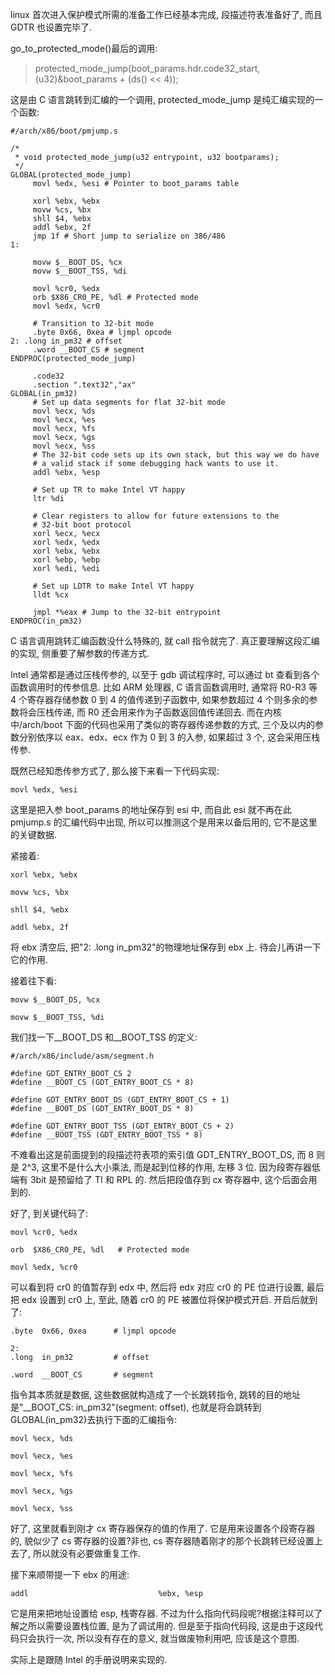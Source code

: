 linux 首次进入保护模式所需的准备工作已经基本完成, 段描述符表准备好了, 而且 GDTR 也设置完毕了.

go\_to\_protected\_mode()最后的调用:

> protected_mode_jump(boot_params.hdr.code32_start, (u32)&boot_params + (ds() << 4));

这是由 C 语言跳转到汇编的一个调用, protected\_mode\_jump 是纯汇编实现的一个函数:

```
#/arch/x86/boot/pmjump.s

/*
 * void protected_mode_jump(u32 entrypoint, u32 bootparams);
 */
GLOBAL(protected_mode_jump)
     movl %edx, %esi # Pointer to boot_params table

     xorl %ebx, %ebx
     movw %cs, %bx
     shll $4, %ebx
     addl %ebx, 2f
     jmp 1f # Short jump to serialize on 386/486
1:

     movw $__BOOT_DS, %cx
     movw $__BOOT_TSS, %di

     movl %cr0, %edx
     orb $X86_CR0_PE, %dl # Protected mode
     movl %edx, %cr0

     # Transition to 32-bit mode
     .byte 0x66, 0xea # ljmpl opcode
2: .long in_pm32 # offset
     .word __BOOT_CS # segment
ENDPROC(protected_mode_jump)

     .code32
     .section ".text32","ax"
GLOBAL(in_pm32)
     # Set up data segments for flat 32-bit mode
     movl %ecx, %ds
     movl %ecx, %es
     movl %ecx, %fs
     movl %ecx, %gs
     movl %ecx, %ss
     # The 32-bit code sets up its own stack, but this way we do have
     # a valid stack if some debugging hack wants to use it.
     addl %ebx, %esp

     # Set up TR to make Intel VT happy
     ltr %di

     # Clear registers to allow for future extensions to the
     # 32-bit boot protocol
     xorl %ecx, %ecx
     xorl %edx, %edx
     xorl %ebx, %ebx
     xorl %ebp, %ebp
     xorl %edi, %edi

     # Set up LDTR to make Intel VT happy
     lldt %cx

     jmpl *%eax # Jump to the 32-bit entrypoint
ENDPROC(in_pm32)
```

C 语言调用跳转汇编函数没什么特殊的, 就 call 指令就完了. 真正要理解这段汇编的实现, 侧重要了解参数的传递方式.

Intel 通常都是通过压栈传参的, 以至于 gdb 调试程序时, 可以通过 bt 查看到各个函数调用时的传参信息. 比如 ARM 处理器, C 语言函数调用时, 通常将 R0-R3 等 4 个寄存器存储参数 0 到 4 的值传递到子函数中, 如果参数超过 4 个则多余的参数将会压栈传递, 而 R0 还会用来作为子函数返回值传递回去. 而在内核中/arch/boot 下面的代码也采用了类似的寄存器传递参数的方式, 三个及以内的参数分别依序以 eax、edx、ecx 作为 0 到 3 的入参, 如果超过 3 个, 这会采用压栈传参.

既然已经知悉传参方式了, 那么接下来看一下代码实现:

```
movl %edx, %esi
```

这里是把入参 boot_params 的地址保存到 esi 中, 而自此 esi 就不再在此 pmjump.s 的汇编代码中出现, 所以可以推测这个是用来以备后用的, 它不是这里的关键数据.

紧接着:

```
xorl %ebx, %ebx

movw %cs, %bx

shll $4, %ebx

addl %ebx, 2f
```
将 ebx 清空后, 把"2: .long  in_pm32"的物理地址保存到 ebx 上. 待会儿再讲一下它的作用.

接着往下看:

```
movw $__BOOT_DS, %cx

movw $__BOOT_TSS, %di
```

我们找一下\_\_BOOT\_DS 和\_\_BOOT\_TSS 的定义:

```
#/arch/x86/include/asm/segment.h

#define GDT_ENTRY_BOOT_CS 2
#define __BOOT_CS (GDT_ENTRY_BOOT_CS * 8)

#define GDT_ENTRY_BOOT_DS (GDT_ENTRY_BOOT_CS + 1)
#define __BOOT_DS (GDT_ENTRY_BOOT_DS * 8)

#define GDT_ENTRY_BOOT_TSS (GDT_ENTRY_BOOT_CS + 2)
#define __BOOT_TSS (GDT_ENTRY_BOOT_TSS * 8)
```

不难看出这是前面提到的段描述符表项的索引值 GDT\_ENTRY\_BOOT\_DS, 而 8 则是 2\^3, 这里不是什么大小乘法, 而是起到位移的作用, 左移 3 位. 因为段寄存器低端有 3bit 是预留给了 TI 和 RPL 的. 然后把段值存到 cx 寄存器中, 这个后面会用到的.

好了, 到关键代码了:

```
movl %cr0, %edx

orb  $X86_CR0_PE, %dl   # Protected mode

movl %edx, %cr0
```

可以看到将 cr0 的值暂存到 edx 中, 然后将 edx 对应 cr0 的 PE 位进行设置, 最后把 edx 设置到 cr0 上, 至此, 随着 cr0 的 PE 被置位将保护模式开启. 开启后就到了:

```
.byte  0x66, 0xea      # ljmpl opcode

2:
.long  in_pm32         # offset

.word  __BOOT_CS       # segment
```

指令其本质就是数据, 这些数据就构造成了一个长跳转指令, 跳转的目的地址是"\_\_BOOT_CS: in\_pm32"(segment: offset), 也就是将会跳转到 GLOBAL(in\_pm32)去执行下面的汇编指令:

```
movl %ecx, %ds

movl %ecx, %es

movl %ecx, %fs

movl %ecx, %gs

movl %ecx, %ss
```

好了, 这里就看到刚才 cx 寄存器保存的值的作用了. 它是用来设置各个段寄存器的, 貌似少了 cs 寄存器的设置?非也, cs 寄存器随着刚才的那个长跳转已经设置上去了, 所以就没有必要做重复工作.

接下来顺带提一下 ebx 的用途:

```
addl                             %ebx, %esp
```
它是用来把地址设置给 esp, 栈寄存器. 不过为什么指向代码段呢?根据注释可以了解之所以需要设置栈位置, 是为了调试用的. 但是至于指向代码段, 这是由于这段代码只会执行一次, 所以没有存在的意义, 就当做废物利用吧, 应该是这个意图.

实际上是跟随 Intel 的手册说明来实现的.